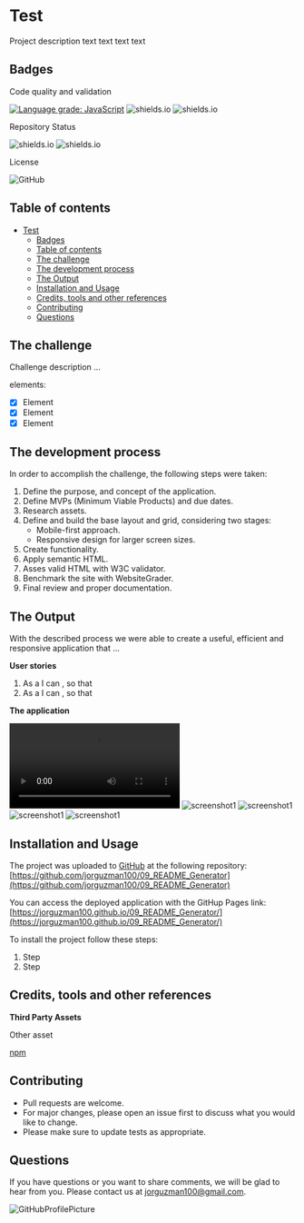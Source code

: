 # Test

Project description text text text text

## Badges

Code quality and validation

[![Language grade: JavaScript](https://img.shields.io/lgtm/grade/javascript/g/jorguzman100/09_README_Generator.svg?logo=lgtm&logoWidth=18)](https://lgtm.com/projects/g/jorguzman100/09_README_Generator/context:javascript)
![shields.io](https://img.shields.io/github/languages/top/jorguzman100/09_README_Generator)
![shields.io](https://img.shields.io/w3c-validation/html?targetUrl=https%3A%2F%jorguzman100.github.io%2F09_README_Generator%2F)

Repository Status

![shields.io](https://img.shields.io/badge/Repo%20Status-In%20Progress-yellow)
![shields.io](https://img.shields.io/bitbucket/issues/jorguzman100/09_README_Generator)

License

![GitHub](https://img.shields.io/github/license/jorguzman100/09_README_Generator)

## Table of contents

- [Test](#test)
  - [Badges](#badges)
  - [Table of contents](#table-of-contents)
  - [The challenge](#the-challenge)
  - [The development process](#the-development-process)
  - [The Output](#the-output)
  - [Installation and Usage](#installation-and-usage)
  - [Credits, tools and other references](#credits-tools-and-other-references)
  - [Contributing](#contributing)
  - [Questions](#questions)

## The challenge

Challenge description ...

elements:

- [x] Element
- [x] Element
- [x] Element

## The development process

In order to accomplish the challenge, the following steps were taken:

1. Define the purpose, and concept of the application.
2. Define MVPs (Minimum Viable Products) and due dates.
3. Research assets.
4. Define and build the base layout and grid, considering two stages:
   - Mobile-first approach.
   - Responsive design for larger screen sizes.
5. Create functionality.
6. Apply semantic HTML.
7. Asses valid HTML with W3C validator.
8. Benchmark the site with WebsiteGrader.
9. Final review and proper documentation.

## The Output

With the described process we were able to create a useful, efficient and responsive application that ...

**User stories**

1. As a <role> I can <capability>, so that <receive benefit>
2. As a <role> I can <capability>, so that <receive benefit>

**The application**

![Video](./video/appvideo.mp4)
![screenshot1](./images/screenshot1.png)
![screenshot1](./images/screenshot2.png)
![screenshot1](./images/screenshot3.png)
![screenshot1](./images/screenshot4.png)

## Installation and Usage

The project was uploaded to [GitHub](https://github.com/) at the following repository:
[https://github.com/jorguzman100/09_README_Generator](https://github.com/jorguzman100/09_README_Generator)

You can access the deployed application with the GitHup Pages link:
[https://jorguzman100.github.io/09_README_Generator/](https://jorguzman100.github.io/09_README_Generator/)

To install the project follow these steps:

1. Step
2. Step

## Credits, tools and other references

**Third Party Assets**

Other asset

[npm](http://www.npm.com)

## Contributing

- Pull requests are welcome.
- For major changes, please open an issue first to discuss what you would like to change.
- Please make sure to update tests as appropriate.

## Questions

If you have questions or you want to share comments, we will be glad to hear from you. Please contact us at jorguzman100@gmail.com.

![GitHubProfilePicture](https://avatars3.githubusercontent.com/u/61070430?s=400&u=2b857b54876d926e32fa510d9363e301820b0c03&v=4)
